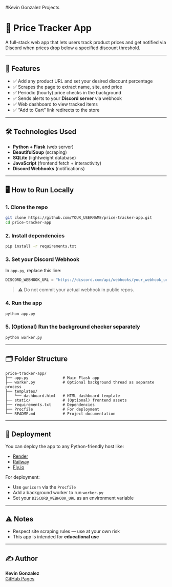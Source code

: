#Kevin Gonzalez Projects 


# 💸 Price Tracker App

A full-stack web app that lets users track product prices and get notified via Discord when prices drop below a specified discount threshold.

---

## 🧠 Features

- ✅ Add any product URL and set your desired discount percentage
- ✅ Scrapes the page to extract name, site, and price
- ✅ Periodic (hourly) price checks in the background
- ✅ Sends alerts to your **Discord server** via webhook
- ✅ Web dashboard to view tracked items
- ✅ “Add to Cart” link redirects to the store

---

## 🛠 Technologies Used

- **Python + Flask** (web server)
- **BeautifulSoup** (scraping)
- **SQLite** (lightweight database)
- **JavaScript** (frontend fetch + interactivity)
- **Discord Webhooks** (notifications)

---

## 🖥 How to Run Locally

### 1. Clone the repo
```bash
git clone https://github.com/YOUR_USERNAME/price-tracker-app.git
cd price-tracker-app
```

### 2. Install dependencies
```bash
pip install -r requirements.txt
```

### 3. Set your Discord Webhook
In `app.py`, replace this line:
```python
DISCORD_WEBHOOK_URL = "https://discord.com/api/webhooks/your_webhook_url"
```
> ⚠️ Do not commit your actual webhook in public repos.

### 4. Run the app
```bash
python app.py
```

### 5. (Optional) Run the background checker separately
```bash
python worker.py
```

---

## 🗂 Folder Structure

```
price-tracker-app/
├── app.py               # Main Flask app
├── worker.py            # Optional background thread as separate process
├── templates/
│   └── dashboard.html   # HTML dashboard template
├── static/              # (Optional) frontend assets
├── requirements.txt     # Dependencies
├── Procfile             # For deployment
└── README.md            # Project documentation
```

---

## 🚀 Deployment

You can deploy the app to any Python-friendly host like:
- [Render](https://render.com)
- [Railway](https://railway.app)
- [Fly.io](https://fly.io)

For deployment:
- Use `gunicorn` via the `Procfile`
- Add a background worker to run `worker.py`
- Set your `DISCORD_WEBHOOK_URL` as an environment variable

---

## ⚠️ Notes

- Respect site scraping rules — use at your own risk
- This app is intended for **educational use**

---

## ✍️ Author

**Kevin Gonzalez**  
[GitHub Pages](https://kevkevo117.github.io)
